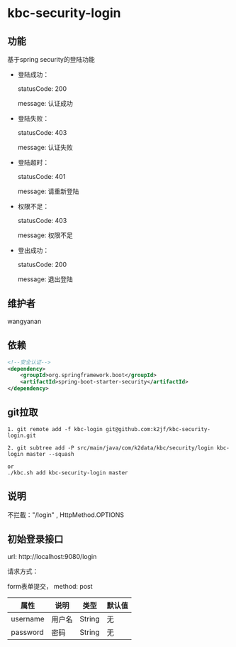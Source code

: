 # kbc-security-login

## 功能

基于spring security的登陆功能

- 登陆成功：

  statusCode: 200

  message: 认证成功

- 登陆失败：

  statusCode: 403

  message: 认证失败

- 登陆超时：

  statusCode: 401

  message: 请重新登陆

- 权限不足：

  statusCode: 403

  message: 权限不足

- 登出成功：

  statusCode: 200

  message: 退出登陆

## 维护者

wangyanan

## 依赖

  ```xml
  <!--安全认证-->
  <dependency>
      <groupId>org.springframework.boot</groupId>
      <artifactId>spring-boot-starter-security</artifactId>
  </dependency>
  ```

## git拉取

  ```shell
  1. git remote add -f kbc-login git@github.com:k2jf/kbc-security-login.git
  
  2. git subtree add -P src/main/java/com/k2data/kbc/security/login kbc-login master --squash
  
  or
  ./kbc.sh add kbc-security-login master
  ```

## 说明

不拦截："/login" , HttpMethod.OPTIONS

## 初始登录接口

url: http://localhost:9080/login

请求方式：

form表单提交， method: post

| 属性     | 说明   | 类型   | 默认值 |
| -------- | ------ | ------ | ------ |
| username | 用户名 | String | 无     |
| password | 密码   | String | 无     |

